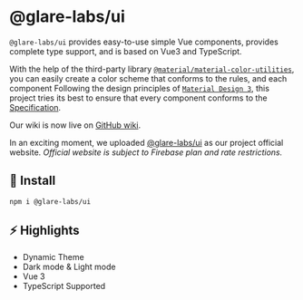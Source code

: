 # @glare-labs/ui

`@glare-labs/ui` provides easy-to-use simple Vue components, provides complete type support, and is based on Vue3 and TypeScript.

With the help of the third-party library [`@material/material-color-utilities`](https://github.com/material-foundation/material-color-utilities), you can easily create a color scheme that conforms to the rules, and each component Following the design principles of [`Material Design 3`](https://m3.material.io/), this project tries its best to ensure that every component conforms to the [Specification](https://www.w3.org/TR/wai-aria-1.2/#abstract).

Our wiki is now live on [GitHub wiki](https://github.com/glare-labs/ui/wiki).

In an exciting moment, we uploaded [@glare-labs/ui](https://anti-mage.web.app) as our project official website. _Official website is subject to Firebase plan and rate restrictions._

## :eyes: Install

```
npm i @glare-labs/ui
```

## :zap: Highlights

+ Dynamic Theme
+ Dark mode & Light mode
+ Vue 3
+ TypeScript Supported
